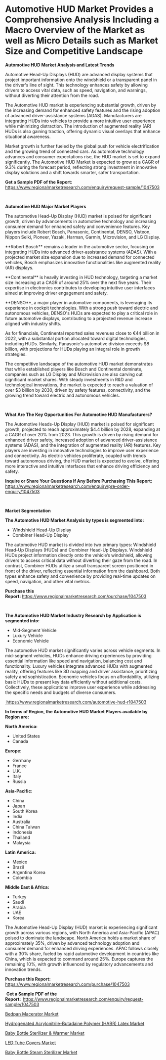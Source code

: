 <p><h1>Automotive HUD Market Provides a Comprehensive Analysis Including a Macro Overview of the Market as well as Micro Details such as Market Size and Competitive Landscape</h1></p><p><strong>Automotive HUD Market Analysis and Latest Trends</strong></p>
<p><p>Automotive Head-Up Displays (HUD) are advanced display systems that project important information onto the windshield or a transparent panel in the driver's line of sight. This technology enhances safety by allowing drivers to access vital data, such as speed, navigation, and warnings, without diverting their attention from the road.</p><p>The Automotive HUD market is experiencing substantial growth, driven by the increasing demand for enhanced safety features and the rising adoption of advanced driver-assistance systems (ADAS). Manufacturers are integrating HUDs into vehicles to provide a more intuitive user experience while minimizing distraction. The introduction of augmented reality (AR) HUDs is also gaining traction, offering dynamic visual overlays that enhance situational awareness.</p><p>Market growth is further fueled by the global push for vehicle electrification and the growing trend of connected cars. As automotive technology advances and consumer expectations rise, the HUD market is set to expand significantly. The Automotive HUD Market is expected to grow at a CAGR of 9.3% during the forecast period, reflecting strong investment in innovative display solutions and a shift towards smarter, safer transportation.</p></p>
<p><strong>Get a Sample PDF of the Report:&nbsp;</strong> <a href="https://www.regionalmarketresearch.com/enquiry/request-sample/1047503">https://www.regionalmarketresearch.com/enquiry/request-sample/1047503</a></p>
<p>&nbsp;</p>
<p><strong>Automotive HUD Major Market Players</strong></p>
<p><p>The automotive Head-Up Display (HUD) market is poised for significant growth, driven by advancements in automotive technology and increasing consumer demand for enhanced safety and convenience features. Key players include Robert Bosch, Panasonic, Continental, DENSO, Visteon, Nippon Seiki, Pioneer, Yazaki, Harman, Garmin, Microvision, and LG Display.</p><p>**Robert Bosch** remains a leader in the automotive sector, focusing on integrating HUDs into advanced driver-assistance systems (ADAS). With a projected market size expansion due to increased demand for connected vehicles, Bosch emphasizes innovative functionalities like augmented reality (AR) displays. </p><p>**Continental** is heavily investing in HUD technology, targeting a market size increasing at a CAGR of around 25% over the next five years. Their expertise in electronics contributes to developing intuitive user interfaces aimed at improving driver engagement and safety.</p><p>**DENSO**, a major player in automotive components, is leveraging its experience in cockpit technologies. With a strong push toward electric and autonomous vehicles, DENSO's HUDs are expected to play a critical role in future automotive displays, contributing to a projected revenue increase aligned with industry shifts.</p><p>As for financials, Continental reported sales revenues close to €44 billion in 2022, with a substantial portion allocated toward digital technologies, including HUDs. Similarly, Panasonic's automotive division exceeds $8 billion, with projections for HUDs playing an integral role in growth strategies.</p><p>The competitive landscape of the automotive HUD market demonstrates that while established players like Bosch and Continental dominate, companies such as LG Display and Microvision are also carving out significant market shares. With steady investments in R&D and technological innovations, the market is expected to reach a valuation of over $3 billion by 2030, driven by safety features, connectivity, and the growing trend toward electric and autonomous vehicles.</p></p>
<p>&nbsp;</p>
<p><strong>What Are The Key Opportunities For Automotive HUD Manufacturers?</strong></p>
<p><p>The Automotive Heads-Up Display (HUD) market is poised for significant growth, projected to reach approximately $4.4 billion by 2028, expanding at a CAGR of over 20% from 2023. This growth is driven by rising demand for enhanced driver safety, increased adoption of advanced driver-assistance systems (ADAS), and the integration of augmented reality (AR) features. Key players are investing in innovative technologies to improve user experience and connectivity. As electric vehicles proliferate, coupled with trends toward autonomous driving, the HUD market is expected to evolve, offering more interactive and intuitive interfaces that enhance driving efficiency and safety.</p></p>
<p><strong>Inquire or Share Your Questions If Any Before Purchasing This Report:</strong> <a href="https://www.regionalmarketresearch.com/enquiry/pre-order-enquiry/1047503">https://www.regionalmarketresearch.com/enquiry/pre-order-enquiry/1047503</a></p>
<p>&nbsp;</p>
<p><strong>Market Segmentation</strong></p>
<p><strong>The Automotive HUD Market Analysis by types is segmented into:</strong></p>
<p><ul><li>Windshield Head-Up Display</li><li>Combiner Head-Up Display</li></ul></p>
<p><p>The automotive HUD market is divided into two primary types: Windshield Head-Up Displays (HUDs) and Combiner Head-Up Displays. Windshield HUDs project information directly onto the vehicle’s windshield, allowing drivers to access critical data without diverting their gaze from the road. In contrast, Combiner HUDs utilize a small transparent screen positioned in front of the driver, reflecting essential information from the dashboard. Both types enhance safety and convenience by providing real-time updates on speed, navigation, and other vital metrics.</p></p>
<p><strong>Purchase this Report:&nbsp;</strong><a href="https://www.regionalmarketresearch.com/purchase/1047503">https://www.regionalmarketresearch.com/purchase/1047503</a></p>
<p>&nbsp;</p>
<p><strong>The Automotive HUD Market Industry Research by Application is segmented into:</strong></p>
<p><ul><li>Mid-Segment Vehicle</li><li>Luxury Vehicle</li><li>Economic Vehicle</li></ul></p>
<p><p>The automotive HUD market significantly varies across vehicle segments. In mid-segment vehicles, HUDs enhance driving experiences by providing essential information like speed and navigation, balancing cost and functionality. Luxury vehicles integrate advanced HUDs with augmented reality, offering features like 3D mapping and driver assistance, prioritizing safety and sophistication. Economic vehicles focus on affordability, utilizing basic HUDs to present key data efficiently without additional costs. Collectively, these applications improve user experience while addressing the specific needs and budgets of diverse consumers.</p></p>
<p><a href="https://www.regionalmarketresearch.com/automotive-hud-r1047503">&nbsp;https://www.regionalmarketresearch.com/automotive-hud-r1047503</a></p>
<p><strong>In terms of Region, the Automotive HUD Market Players available by Region are:</strong></p>
<p>
    <p> <strong> North America: </strong>
        <ul>
            <li>United States</li>
            <li>Canada</li>
        </ul>
        </p> 
    <p> <strong> Europe: </strong>
        <ul>
            <li>Germany</li>
            <li>France</li>
            <li>U.K.</li>
            <li>Italy</li>
            <li>Russia</li>
        </ul>
        </p> 
    <p> <strong> Asia-Pacific: </strong>
        <ul>
            <li>China</li>
            <li>Japan</li>
            <li>South Korea</li>
            <li>India</li>
            <li>Australia</li>
            <li>China Taiwan</li>
            <li>Indonesia</li>
            <li>Thailand</li>
            <li>Malaysia</li>
        </ul>
        </p> 
    <p> <strong> Latin America: </strong>
        <ul>
            <li>Mexico</li>
            <li>Brazil</li>
            <li>Argentina Korea</li>
            <li>Colombia</li>
        </ul>
        </p> 
    <p> <strong> Middle East & Africa: </strong>
        <ul>
            <li>Turkey</li>
            <li>Saudi</li>
            <li>Arabia</li>
            <li>UAE</li>
            <li>Korea</li>
        </ul>
    </p>
    </p>
<p><p>The Automotive Head-Up Display (HUD) market is experiencing significant growth across various regions, with North America and Asia-Pacific (APAC) poised to dominate the landscape. North America holds a market share of approximately 35%, driven by advanced technology adoption and consumer demand for enhanced driving experiences. APAC follows closely with a 30% share, fueled by rapid automotive development in countries like China, which is expected to command around 25%. Europe captures the remaining 10%, with growth influenced by regulatory advancements and innovation trends.</p></p>
<p><strong>Purchase this Report: </strong><a href="https://www.regionalmarketresearch.com/purchase/1047503">https://www.regionalmarketresearch.com/purchase/1047503</a></p>
<p>&nbsp;<strong>Get a Sample PDF of the Report:&nbsp;&nbsp;</strong><a href="https://www.regionalmarketresearch.com/enquiry/request-sample/1047503">https://www.regionalmarketresearch.com/enquiry/request-sample/1047503</a></p>
<p><strong></strong></p>
<p><p><a href="https://www.linkedin.com/pulse/global-bedpan-macerator-market-focus-application-end-use-industry-dujzc">Bedpan Macerator Market</a></p><p><a href="https://issuu.com/reportprime-2/docs/hydrogenated-acrylonitrile-butadain_a8f63438904375">Hydrogenated Acrylonitrile-Butadaine Polymer (HABR) Latex Market</a></p><p><a href="https://medium.com/@giygjksk10/market-leaders-and-laggards-global-baby-bottle-sterilizer-warmer-market-trends-and-forecast-4f622c7c488a">Baby Bottle Sterilizer & Warmer Market</a></p><p><a href="https://issuu.com/reportprime-2/docs/led-tube-covers-market-size-2030.pp_8a482f79f446c6">LED Tube Covers Market</a></p><p><a href="https://medium.com/@giygjksk10/strategic-roadmap-to-success-global-baby-bottle-steam-sterilizer-market-analysis-2024-2031-38d04eb1e8c4?postPublishedType=repub">Baby Bottle Steam Sterilizer Market</a></p></p>